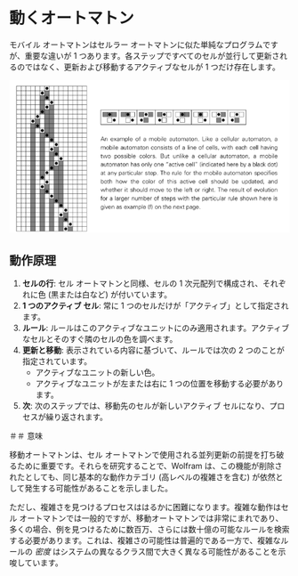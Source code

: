 # 動くオートマトン

モバイル オートマトンはセルラー オートマトンに似た単純なプログラムですが、重要な違いが 1 つあります。各ステップですべてのセルが並行して更新されるのではなく、更新および移動するアクティブなセルが 1 つだけ存在します。

![代替テキスト](../../images/mobile-automata/image.png)

## 動作原理

1. **セルの行**: セル オートマトンと同様、セルの 1 次元配列で構成され、それぞれに色 (黒または白など) が付いています。
2. **1 つのアクティブ セル**: 常に 1 つのセルだけが「アクティブ」として指定されます。
3. **ルール**: ルールはこのアクティブなユニットにのみ適用されます。アクティブなセルとそのすぐ隣のセルの色を調べます。
4. **更新と移動**: 表示されている内容に基づいて、ルールでは次の 2 つのことが指定されています。
    * アクティブなユニットの新しい色。
    * アクティブなユニットが左または右に 1 つの位置を移動する必要があります。
5. **次**: 次のステップでは、移動先のセルが新しいアクティブ セルになり、プロセスが繰り返されます。

＃＃ 意味

移動オートマトンは、セル オートマトンで使用される並列更新の前提を打ち破るために重要です。それらを研究することで、Wolfram は、この機能が削除されたとしても、同じ基本的な動作カテゴリ (高レベルの複雑さを含む) が依然として発生する可能性があることを示しました。

ただし、複雑さを見つけるプロセスははるかに困難になります。複雑な動作はセル オートマトンでは一般的ですが、移動オートマトンでは非常にまれであり、多くの場合、例を見つけるために数百万、さらには数十億の可能なルールを検索する必要があります。これは、複雑さの可能性は普遍的である一方で、複雑なルールの *密度* はシステムの異なるクラス間で大きく異なる可能性があることを示唆しています。